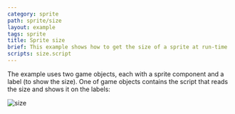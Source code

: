 ```yaml
---
category: sprite
path: sprite/size
layout: example
tags: sprite
title: Sprite size
brief: This example shows how to get the size of a sprite at run-time
scripts: size.script
---
```


The example uses two game objects, each with a sprite component and a label (to show the size). One of game objects contains the script that reads the size and shows it on the labels:

![size](size.png)
